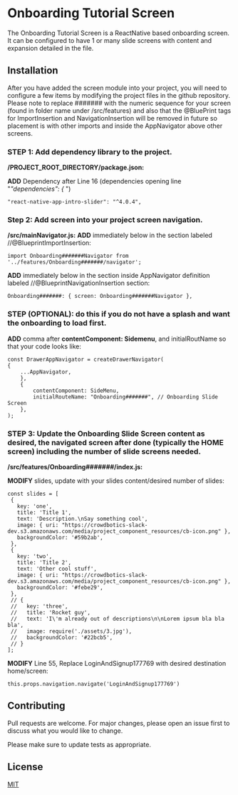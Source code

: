# Onboarding Tutorial Screen

The Onboarding Tutorial Screen is a ReactNative based onboarding screen. It can be configured to have 1 or many
slide screens with content and expansion detailed in the file.

## Installation

After you have added the screen module into your project, you will need to configure a few items by modifying the project
files in the github repository. Please note to replace ####### with the numeric sequence for your screen (found in folder name under /src/features) and also that the @BluePrint tags for ImportInsertion and NavigationInsertion will be removed in future so placement is with other imports and inside the AppNavigator above other screens.

### STEP 1: Add dependency library to the project.

**/PROJECT_ROOT_DIRECTORY/package.json:**

**ADD** Dependency after Line 16 (dependencies opening line "_"dependencies": {_ ")

`"react-native-app-intro-slider": "^4.0.4", `

### Step 2: Add screen into your project screen navigation.

**/src/mainNavigator.js:**
**ADD** immediately below in the section labeled //@BlueprintImportInsertion:

`import Onboarding#######Navigator from '../features/Onboarding#######/navigator';`

**ADD** immediately below in the section inside AppNavigator definition labeled //@BlueprintNavigationInsertion section:

`Onboarding#######: { screen: Onboarding#######Navigator },`

### STEP (OPTIONAL): do this if you do not have a splash and want the onboarding to load first.

**ADD** comma after **contentComponent: Sidemenu**, and initialRoutName so that your code looks like:

```
const DrawerAppNavigator = createDrawerNavigator(
{
    ...AppNavigator,
    },
    {
        contentComponent: SideMenu,
        initialRouteName: "Onboarding#######", // Onboarding Slide Screen
    },
);
```

### STEP 3: Update the Onboarding Slide Screen content as desired, the navigated screen after done (typically the HOME screen) including the number of slide screens needed.

**/src/features/Onboarding#######/index.js:**

**MODIFY** slides, update with your slides content/desired number of slides:

```
const slides = [
 {
   key: 'one',
   title: 'Title 1',
   text: 'Description.\nSay something cool',
   image: { uri: "https://crowdbotics-slack-dev.s3.amazonaws.com/media/project_component_resources/cb-icon.png" },
   backgroundColor: '#59b2ab',
 },
 {
   key: 'two',
   title: 'Title 2',
   text: 'Other cool stuff',
   image: { uri: "https://crowdbotics-slack-dev.s3.amazonaws.com/media/project_component_resources/cb-icon.png" },
   backgroundColor: '#febe29',
 },
 // {
 //   key: 'three',
 //   title: 'Rocket guy',
 //   text: 'I\'m already out of descriptions\n\nLorem ipsum bla bla bla',
 //   image: require('./assets/3.jpg'),
 //   backgroundColor: '#22bcb5',
 // }
];
```

**MODIFY** Line 55, Replace LoginAndSignup177769 with desired destination home/screen:

`this.props.navigation.navigate('LoginAndSignup177769')`

## Contributing

Pull requests are welcome. For major changes, please open an issue first to discuss what you would like to change.

Please make sure to update tests as appropriate.

## License

[MIT](https://choosealicense.com/licenses/mit/)
